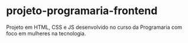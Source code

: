 # projeto-programaria-frontend
Projeto em HTML, CSS e JS desenvolvido no curso da Programaria com foco em mulheres na tecnologia.
